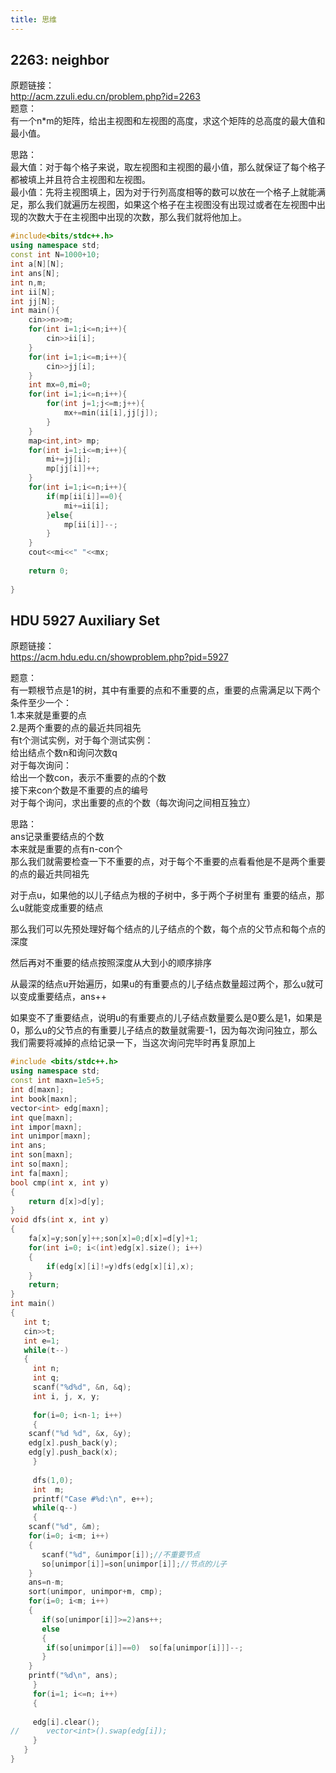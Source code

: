 ```yaml
---
title: 思维
---
```


## 2263: neighbor
原题链接：  
http://acm.zzuli.edu.cn/problem.php?id=2263  
题意：  
有一个n*m的矩阵，给出主视图和左视图的高度，求这个矩阵的总高度的最大值和最小值。  

思路：  
最大值：对于每个格子来说，取左视图和主视图的最小值，那么就保证了每个格子都被填上并且符合主视图和左视图。  
最小值：先将主视图填上，因为对于行列高度相等的数可以放在一个格子上就能满足，那么我们就遍历左视图，如果这个格子在主视图没有出现过或者在左视图中出现的次数大于在主视图中出现的次数，那么我们就将他加上。  

```cpp
#include<bits/stdc++.h>
using namespace std;
const int N=1000+10;
int a[N][N];
int ans[N];
int n,m;
int ii[N];
int jj[N];
int main(){
	cin>>n>>m;
	for(int i=1;i<=n;i++){
		cin>>ii[i];
	}
	for(int i=1;i<=m;i++){
		cin>>jj[i];
	}
	int mx=0,mi=0;
	for(int i=1;i<=n;i++){
		for(int j=1;j<=m;j++){
			mx+=min(ii[i],jj[j]);
		}
	}
	map<int,int> mp;
	for(int i=1;i<=m;i++){
		mi+=jj[i];
		mp[jj[i]]++;
	}
	for(int i=1;i<=n;i++){
		if(mp[ii[i]]==0){
			mi+=ii[i];
		}else{
			mp[ii[i]]--;
		}
	}
	cout<<mi<<" "<<mx;
	
	return 0;
	
}
```


## HDU 5927 Auxiliary Set
原题链接：  
https://acm.hdu.edu.cn/showproblem.php?pid=5927  

题意：  
有一颗根节点是1的树，其中有重要的点和不重要的点，重要的点需满足以下两个条件至少一个：  
1.本来就是重要的点  
2.是两个重要的点的最近共同祖先  
有t个测试实例，对于每个测试实例：  
给出结点个数n和询问次数q  
对于每次询问：  
给出一个数con，表示不重要的点的个数  
接下来con个数是不重要的点的编号  
对于每个询问，求出重要的点的个数（每次询问之间相互独立）  

思路：  
ans记录重要结点的个数  
本来就是重要的点有n-con个  
那么我们就需要检查一下不重要的点，对于每个不重要的点看看他是不是两个重要的点的最近共同祖先  

对于点u，如果他的以儿子结点为根的子树中，多于两个子树里有
重要的结点，那么u就能变成重要的结点  

那么我们可以先预处理好每个结点的儿子结点的个数，每个点的父节点和每个点的深度  

然后再对不重要的结点按照深度从大到小的顺序排序  

从最深的结点u开始遍历，如果u的有重要点的儿子结点数量超过两个，那么u就可以变成重要结点，ans++  

如果变不了重要结点，说明u的有重要点的儿子结点数量要么是0要么是1，如果是0，那么u的父节点的有重要儿子结点的数量就需要-1，因为每次询问独立，那么我们需要将减掉的点给记录一下，当这次询问完毕时再复原加上  

```cpp
#include <bits/stdc++.h>
using namespace std;
const int maxn=1e5+5;
int d[maxn];
int book[maxn];
vector<int> edg[maxn];
int que[maxn];
int impor[maxn];
int unimpor[maxn];
int ans;
int son[maxn];
int so[maxn];
int fa[maxn];
bool cmp(int x, int y)
{
    return d[x]>d[y];
}
void dfs(int x, int y)
{
    fa[x]=y;son[y]++;son[x]=0;d[x]=d[y]+1;
    for(int i=0; i<(int)edg[x].size(); i++)
    {
	    if(edg[x][i]!=y)dfs(edg[x][i],x);
    }
    return;
}
int main()
{
   int t;
   cin>>t;
   int e=1; 
   while(t--)
   {
     int n;
     int q;
     scanf("%d%d", &n, &q);
     int i, j, x, y;
    
     for(i=0; i<n-1; i++)
     {
	scanf("%d %d", &x, &y);
 	edg[x].push_back(y);
	edg[y].push_back(x);	
     }
     
     dfs(1,0);
     int  m;
     printf("Case #%d:\n", e++);    
     while(q--)
     {
	scanf("%d", &m);
	for(i=0; i<m; i++)
	{  
	   scanf("%d", &unimpor[i]);//不重要节点
	   so[unimpor[i]]=son[unimpor[i]];//节点的儿子
	}
	ans=n-m;
	sort(unimpor, unimpor+m, cmp);
	for(i=0; i<m; i++)
	{
	   if(so[unimpor[i]]>=2)ans++;
	   else
	   {
	    if(so[unimpor[i]]==0)  so[fa[unimpor[i]]]--;
	   }
	}
	printf("%d\n", ans);
     }
     for(i=1; i<=n; i++)
     {
 
     edg[i].clear();
//		vector<int>().swap(edg[i]);
     }
   }  
}

```









